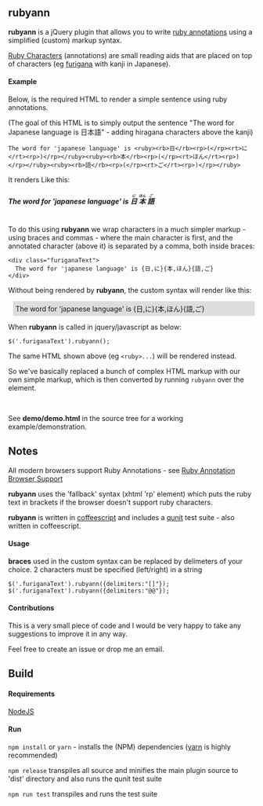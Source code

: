 rubyann
-------

**rubyann** is a jQuery plugin that allows you to write [ruby annotations](https://en.wikipedia.org/wiki/Ruby_character) using a simplified (custom) markup syntax.

[Ruby Characters](http://en.wikipedia.org/wiki/Ruby_character) (annotations) are small reading aids that are placed on top of characters (eg [furigana](http://en.wikipedia.org/wiki/Furigana) with kanji in Japanese).


#### Example

Below, is the required HTML to render a simple sentence using ruby annotations.

(The goal of this HTML is to simply output the sentence "The word for Japanese language is 日本語" - adding hiragana characters above the kanji)

`The word for 'japanese language' is <ruby><rb>日</rb><rp>(</rp><rt>に</rt><rp>)</rp></ruby><ruby><rb>本</rb><rp>(</rp><rt>ほん</rt><rp>)</rp></ruby><ruby><rb>語</rb><rp>(</rp><rt>ご</rt><rp>)</rp></ruby>`

It renders Like this:
#####  The word for 'japanese language' is <ruby>  <rb>日</rb>	<rp>(</rp>	<rt>に</rt>	<rp>)</rp></ruby><ruby>  <rb>本</rb>	<rp>(</rp>	<rt>ほん</rt>	<rp>)</rp></ruby><ruby>  <rb>語</rb>	<rp>(</rp>	<rt>ご</rt>	<rp>)</rp></ruby>

#
To do this using __rubyann__ we wrap characters in a much simpler markup - using braces and commas - where the main character is first, and the annotated character (above it) is separated by a comma, both inside braces:

    <div class="furiganaText">
      The word for 'japanese language' is {日,に}{本,ほん}{語,ご}
    </div>

Without being rendered by __rubyann__, the custom syntax will render like this:

<div style="background-color:#dddddd;padding:5px;margin-left:10px">
The word for 'japanese language' is {日,に}{本,ほん}{語,ご}
</div>

When __rubyann__ is called in jquery/javascript as below:

    $('.furiganaText').rubyann();

The same HTML shown above (eg `<ruby>...`) will be rendered instead.

So we've basically replaced a bunch of complex HTML markup with our own simple markup, which is then converted by running `rubyann` over the element.

<br/>

See __demo/demo.html__ in the source tree for a working example/demonstration.


## Notes

All modern browsers support Ruby Annotations - see [Ruby Annotation Browser Support](http://caniuse.com/#feat=ruby)

__rubyann__ uses the 'fallback' syntax (xhtml 'rp' element) which puts the ruby text in brackets if the browser doesn't support ruby characters.

__rubyann__ is written in [coffeescript](http://jashkenas.github.com/coffee-script/) and includes a [qunit](https://qunitjs.com/) test suite - also written in coffeescript.

#### Usage
__braces__ used in the custom syntax can be replaced by delimeters of your choice. 2 characters must be specified (left/right) in a string

    $('.furiganaText').rubyann({delimiters:"[]"});
    $('.furiganaText').rubyann({delimiters:"@@"});

#### Contributions
This is a very small piece of code and I would be very happy to take any suggestions to improve it in any way.

Feel free to create an issue or drop me an email.

## Build
#### Requirements

[NodeJS](http://www.nodejs.org)

#### Run
`npm install` or `yarn` - installs the (NPM) dependencies ([yarn](https://yarnpkg.com/) is highly recommended)

`npm release` transpiles all source and minifies the main plugin source to 'dist' directory and also runs the qunit test suite

`npm run test` transpiles and runs the test suite

